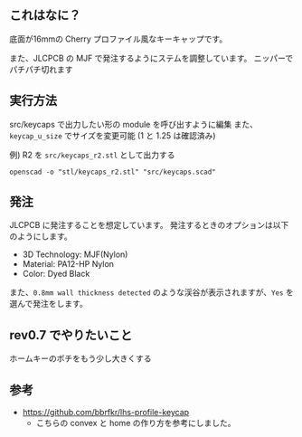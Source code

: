 ## これはなに？

底面が16mmの Cherry プロファイル風なキーキャップです。

また、JLCPCB の MJF で発注するようにステムを調整しています。
ニッパーでパチパチ切れます

## 実行方法

src/keycaps で出力したい形の module を呼び出すように編集
また、`keycap_u_size` でサイズを変更可能 (1 と 1.25 は確認済み)


例) R2 を `src/keycaps_r2.stl` として出力する

```
openscad -o "stl/keycaps_r2.stl" "src/keycaps.scad"
```

## 発注

JLCPCB に発注することを想定しています。
発注するときのオプションは以下のようにします。

* 3D Technology: MJF(Nylon)
* Material: PA12-HP Nylon
* Color: Dyed Black

また、`0.8mm wall thickness detected` のような渓谷が表示されますが、`Yes` を選んで発注をします。

## rev0.7 でやりたいこと

ホームキーのポチをもう少し大きくする

## 参考

* https://github.com/bbrfkr/lhs-profile-keycap
  * こちらの convex と home の作り方を参考にしました。
